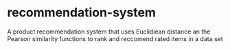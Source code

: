 recommendation-system
=====================

A product recommendation system that uses Euclidiean distance an the Pearson similarity functions to rank and reccomend rated items in a data set

